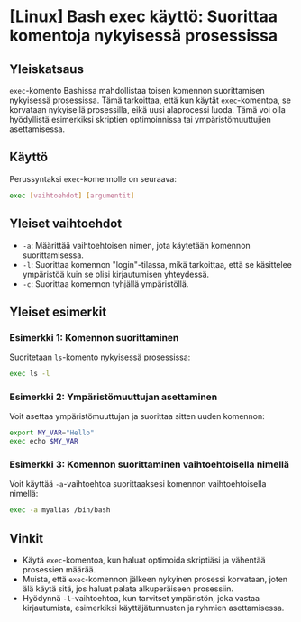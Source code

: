 # [Linux] Bash exec käyttö: Suorittaa komentoja nykyisessä prosessissa

## Yleiskatsaus
`exec`-komento Bashissa mahdollistaa toisen komennon suorittamisen nykyisessä prosessissa. Tämä tarkoittaa, että kun käytät `exec`-komentoa, se korvataan nykyisellä prosessilla, eikä uusi alaprocessi luoda. Tämä voi olla hyödyllistä esimerkiksi skriptien optimoinnissa tai ympäristömuuttujien asettamisessa.

## Käyttö
Perussyntaksi `exec`-komennolle on seuraava:

```bash
exec [vaihtoehdot] [argumentit]
```

## Yleiset vaihtoehdot
- `-a`: Määrittää vaihtoehtoisen nimen, jota käytetään komennon suorittamisessa.
- `-l`: Suorittaa komennon "login"-tilassa, mikä tarkoittaa, että se käsittelee ympäristöä kuin se olisi kirjautumisen yhteydessä.
- `-c`: Suorittaa komennon tyhjällä ympäristöllä.

## Yleiset esimerkit
### Esimerkki 1: Komennon suorittaminen
Suoritetaan `ls`-komento nykyisessä prosessissa:

```bash
exec ls -l
```

### Esimerkki 2: Ympäristömuuttujan asettaminen
Voit asettaa ympäristömuuttujan ja suorittaa sitten uuden komennon:

```bash
export MY_VAR="Hello"
exec echo $MY_VAR
```

### Esimerkki 3: Komennon suorittaminen vaihtoehtoisella nimellä
Voit käyttää `-a`-vaihtoehtoa suorittaaksesi komennon vaihtoehtoisella nimellä:

```bash
exec -a myalias /bin/bash
```

## Vinkit
- Käytä `exec`-komentoa, kun haluat optimoida skriptiäsi ja vähentää prosessien määrää.
- Muista, että `exec`-komennon jälkeen nykyinen prosessi korvataan, joten älä käytä sitä, jos haluat palata alkuperäiseen prosessiin.
- Hyödynnä `-l`-vaihtoehtoa, kun tarvitset ympäristön, joka vastaa kirjautumista, esimerkiksi käyttäjätunnusten ja ryhmien asettamisessa.